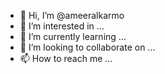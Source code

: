 - 👋 Hi, I’m @ameeralkarmo
- 👀 I’m interested in ...
- 🌱 I’m currently learning ...
- 💞️ I’m looking to collaborate on ...
- 📫 How to reach me ...

<!---
ameeralkarmo/ameeralkarmo is a ✨ special ✨ repository because its `README.md` (this file) appears on your GitHub profile.
You can click the Preview link to take a look at your changes.
--->
